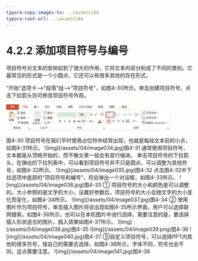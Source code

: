 ```yaml
---
typora-copy-images-to: ..\assets\04
typora-root-url: ..\assets\04
---
```


# 4.2.2  添加项目符号与编号

项目符号对文本的安排起到了很大的作用，它将文本内容分别成了不同的类别。它最常见的形式是一个小圆点，它还可以有很多其他的存在形式。

“开始”选项卡——&gt;“段落”组——&gt;“项目符号”，如图4-30所示。单击创建项目符号，点击下拉箭头则可修改项目符号外观。

![img](../../../.gitbook/assets/image033%20%2811%29.jpg)

图4-30 项目符号在我们平时使用占位符中经常出现，也就是每段文本前的小点，如图4-31所示。 !\[img\]\(/assets/04/image034.jpg\)图4-31 通常使用项目符号，文本都是从顶格开始的，而不像文章一般会有首行缩进。 单击项目符号的下拉箭头，在弹出的下拉列表中，可以看到项目符号并不只是圆点，可以调整为其他符号，如图4-32所示。 !\[img\]\(/assets/04/image035.jpg\)图4-32 点击图4-32中下拉选项中底部的“项目符号和编号”，将会弹出一个对话框，如图4-33所示。 !\[img\]\(/assets/04/image036.jpg\)图4-33 ① 项目符号的大小和颜色是可以调整的。大小参照的是文字的大小。设置好参数后，项目符号的大小会随文字的大小变化而变化，如图4-34所示。 !\[img\]\(/assets/04/image037.jpg\)图4-34 ② 使用图片作为项目符号，单击插入图片将会出现如图4-35所示界面，用户可以选择联网搜索，如图4-36所示，也可以在本机图片中进行选择，需要注意的是，要选择插入形状适合的图片。插入效果如图4-37所示。 !\[img\]\(/assets/04/image038.jpg\)图4-35 !\[img\]\(/assets/04/image039.png\)图4-36 !\[img\]\(/assets/04/image040.jpg\)图4-37 ③自定义项目符号，可以选择PPT内其他的很多符号，按自己的需要去选择，如图4-38所示。字体不同，符号也会不同，这点需要注意。 !\[img\]\(/assets/04/image041.jpg\)图4-38

